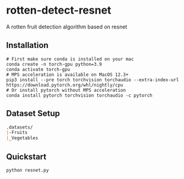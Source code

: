 # rotten-detect-resnet
A rotten fruit detection algorithm based on resnet
## Installation
```shell
# First make sure conda is installed on your mac
conda create -n torch-gpu python=3.9
conda activate torch-gpu
# MPS acceleration is available on MacOS 12.3+
pip3 install --pre torch torchvision torchaudio --extra-index-url https://download.pytorch.org/whl/nightly/cpu
# Or install pytorch without MPS acceleration
conda install pytorch torchvision torchaudio -c pytorch
```

## Dataset Setup
```markdown
.datasets/
|-Fruits
|_Vegetables
```

## Quickstart
```shell
python resnet.py
```

